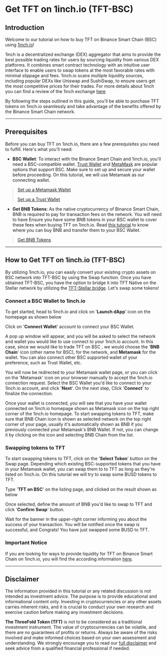 <h1>Get TFT on 1inch.io (TFT-BSC)</h1>


## Introduction

Welcome to our tutorial on how to buy TFT on Binance Smart Chain (BSC) using [1inch.io](https://1inch.io/)! 

1inch is a decentralized exchange (DEX) aggregator that aims to provide the best possible trading rates for users by sourcing liquidity from various DEX platforms. It combines smart contract technology with an intuitive user interface to enable users to swap tokens at the most favorable rates with minimal slippage and fees. 1inch.io scans multiple liquidity sources, including popular DEXs like Uniswap and SushiSwap, to ensure users get the most competitive prices for their trades. For more details about 1inch you can find a review of the 1inch exchange [here](https://www.coinbureau.com/review/1inch-exchange/)

By following the steps outlined in this guide, you'll be able to purchase TFT tokens on 1inch.io seamlessly and take advantage of the benefits offered by the Binance Smart Chain network.
***
## Prerequisites

Before you can buy TFT on 1inch.io, there are a few prerequisites you need to fulfill. Here's what you'll need:

- **BSC Wallet**: To interact with the Binance Smart Chain and 1inch.io, you'll need a BSC-compatible wallet. [Trust Wallet](https://trustwallet.com/) and [MetaMask](https://metamask.io/) are popular options that support BSC. Make sure to set up and secure your wallet before proceeding. On this tutorial, we will use Metamask as our connecting wallet.

> [Set up a Metamask Wallet](../storing_tft/metamask.md)
> 
> [Set up a Trust Wallet](../storing_tft/trustwallet.md)

- **Get BNB Tokens**: As the native cryptocurrency of Binance Smart Chain, BNB is required to pay for transaction fees on the network. You will need to have Ensure you have some BNB tokens in your BSC wallet to cover these fees when buying TFT on 1inch.io. Read [this tutorial](https://fortunly.com/articles/how-to-buy-bnb/) to know where you can buy BNB and transfer them to your BSC Wallet.

> [Get BNB Tokens](https://docs.pancakeswap.finance/readme/get-started/bep20-guide)
***
## How to Get TFT on 1inch.io (TFT-BSC)

By utilizing 1inch.io, you can easily convert your existing crypto assets on BSC network into TFT-BSC by using the Swap function. Once you have obtained TFT-BSC, you have the option to bridge it into TFT Native on the Stellar network by utilizing the [TFT-Stellar bridge](../tft_bridges/tfchain_stellar_bridge.md). Let's swap some tokens!

### Connect a BSC Wallet to 1inch.io

To get started, head to 1inch.io and click on '**Launch dApp**' icon on the homepage as shown below

Click on '**Connect Wallet**' account to connect your BSC Wallet. 

A pop up window will appear, and you will be asked to select the network and wallet you would like to use connect to your 1inch.io account. In this case, since we would like to trade TFT on BSC , we would choose the '**BNB Chain**' icon (other name for BSC), for the network, and **Metamask** for the wallet. You can also connect other BSC supported wallet of your preference, such as Trust Wallet, etc.

You will now be redirected to your Metamask wallet page, or you can click on the 'Metamask' icon on your browser manually to accept the 1inch.io connection request. Select the BSC Wallet you'd like to connect to your 1inch.io account, and click '**Next**'. On the next step, Click '**Connect**' to finalize the connection.

Once your wallet is connected, you will see that you have your wallet connected on 1inch.io homepage shown as Metamask icon on the top right corner of the 1inch.io homepage. To start swapping tokens to TFT, make sure that BNB Chain icon is shown as selected network on the top right corner of your page, usually it's automatically shown as BNB if you previously connected your Metamask's BNB Wallet. If not, you can change it by clicking on the icon and selecting BNB Chain from the list.

### Swapping tokens to TFT

To start swapping tokens to TFT, click on the '**Select Token**' button on the Swap page. Depending which existing BSC-supported tokens that you have in your Metamask wallet, you can swap them to to TFT as long as they're listed on 1inch.io. On this tutorial we will try to swap some BUSD tokens to TFT.

Type '**TFT on BSC**' on the listing page, and clicked on the result shown as below

Once selected, define the amount of BNB you'd like to swap to TFT and click '**Confirm Swap**' button.

Wait for the banner in the upper-right corner informing you about the success of your transaction. You will be notified once the swap is successful, and Congrats! You have just swapped some BUSD to TFT.

### Important Notice

If you are looking for ways to provide liquidity for TFT on Binance Smart Chain on 1inch.io, you will find the according information [here](../liquidity/liquidity_1inch.md).
***
## Disclaimer

The information provided in this tutorial or any related discussion is not intended as investment advice. The purpose is to provide educational and informational content only. Investing in cryptocurrencies or any other assets carries inherent risks, and it is crucial to conduct your own research and exercise caution before making any investment decisions. 

**The ThreeFold Token (TFT)** is not to be considered as a traditional investment instrument. The value of cryptocurrencies can be volatile, and there are no guarantees of profits or returns. Always be aware of the risks involved and make informed choices based on your own assessment and understanding. We strongly encourage you to read our [full disclaimer](https://library.threefold.me/info/legal/#/legal__disclaimer) and seek advice from a qualified financial professional if needed.